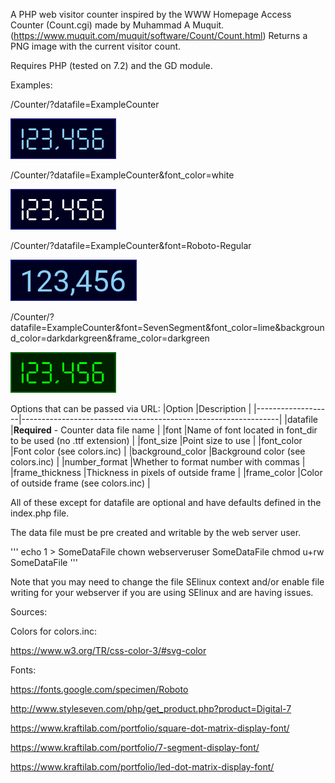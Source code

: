 A PHP web visitor counter inspired by the WWW Homepage Access Counter (Count.cgi) made 
by Muhammad A Muquit. (https://www.muquit.com/muquit/software/Count/Count.html) Returns 
a PNG image with the current visitor count. 

Requires PHP (tested on 7.2) and the GD module. 

Examples:

/Counter/?datafile=ExampleCounter

![Example 1](./examples/1.png)

/Counter/?datafile=ExampleCounter&font_color=white

![Example 2](./examples/2.png)

/Counter/?datafile=ExampleCounter&font=Roboto-Regular

![Example 3](./examples/3.png)

/Counter/?datafile=ExampleCounter&font=SevenSegment&font_color=lime&background_color=darkdarkgreen&frame_color=darkgreen

![Example 4](./examples/4.png)

Options that can be passed via URL:
|Option             |Description                                                     |
|-------------------|----------------------------------------------------------------|
|datafile           |**Required** - Counter data file name                           |
|font               |Name of font located in font_dir to be used (no .ttf extension) |
|font_size          |Point size to use                                               |
|font_color         |Font color (see colors.inc)                                     |
|background_color   |Background color (see colors.inc)                               |
|number_format      |Whether to format number with commas                            |
|frame_thickness    |Thickness in pixels of outside frame                            |
|frame_color        |Color of outside frame (see colors.inc)                         |

All of these except for datafile are optional and have defaults defined in the index.php file.

The data file must be pre created and writable by the web server user. 

'''
echo 1 > SomeDataFile
chown webserveruser SomeDataFile
chmod u+rw SomeDataFile
'''

Note that you may need to change the file SElinux context and/or enable file writing for your webserver if you are using SElinux and are having issues. 

Sources:

Colors for colors.inc:

https://www.w3.org/TR/css-color-3/#svg-color

Fonts:

https://fonts.google.com/specimen/Roboto

http://www.styleseven.com/php/get_product.php?product=Digital-7

https://www.kraftilab.com/portfolio/square-dot-matrix-display-font/

https://www.kraftilab.com/portfolio/7-segment-display-font/

https://www.kraftilab.com/portfolio/led-dot-matrix-display-font/
